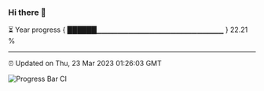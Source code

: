 ### Hi there 👋

⏳ Year progress { ██████▁▁▁▁▁▁▁▁▁▁▁▁▁▁▁▁▁▁▁▁▁▁▁▁ } 22.21 %

---

⏰ Updated on Thu, 23 Mar 2023 01:26:03 GMT

![Progress Bar CI](https://github.com/ZhaoGui/ZhaoGui/workflows/Progress%20Bar%20CI/badge.svg)

